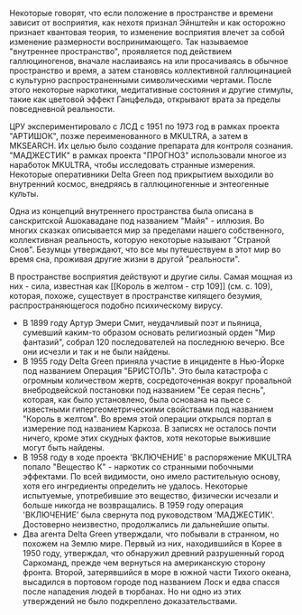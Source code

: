 Некоторые говорят, что если положение в пространстве и времени зависит от восприятия, как нехотя признал Эйнштейн и как осторожно признает квантовая теория, то изменение восприятия влечет за собой изменение размерности воспринимающего. Так называемое "внутреннее пространство", проявляется под действием галлюциногенов, вначале наслаиваясь на или просачиваясь в обычное пространство и время, а затем становясь коллективной галлюцинацией с культурно распространенными символическими чертами. После этого некоторые наркотики, медитативные состояния и другие стимулы, такие как цветовой эффект Ганцфельда, открывают врата за пределы повседневной реальности.

ЦРУ экспериментировало с ЛСД с 1951 по 1973 год в рамках проекта "АРТИШОК", позже переименованного в MKULTRA, а затем в MKSEARCH. Их целью было создание препарата для контроля сознания. "МАДЖЕСТИК" в рамках проекта "ПРОГНОЗ" использовали многое из наработок MKULTRA, чтобы исследовать странные измерения. Некоторые оперативники Delta Green под прикрытием выходили во внутренний космос, внедряясь в галлюциногенные и энтеогенные культы.

Одна из концепций внутреннего пространства была описана в санскритской Ашокавадане под названием "Майя" - иллюзия. Во многих сказках описывается мир за пределами нашего собственного, коллективная реальность, которую некоторые называют "Страной Снов". Безумцы утверждают, что все мы путешествуем в этот мир во время сна, проживая другие жизни в другой "реальности".

В пространстве восприятия действуют и другие силы. Самая мощная из них - сила, известная как [[Король в желтом - стр 109]] (см. с. 109), которая, похоже, существует в пространстве кипящего безумия, распространяющегося подобно психическому вирусу.

- В 1899 году Артур Эмери Смит, неудачливый поэт и пьяница, сумевший каким-то образом основать религиозный орден "Мир фантазий", собрал 120 последователей на последнюю вечерю. Все они исчезли и так и не были найдены.
- В 1955 году Delta Green приняла участие в инциденте в Нью-Йорке под названием Операция "БРИСТОЛЬ". Это была катастрофа с огромным количеством жертв, сосредоточенная вокруг провальной внебродвейской постановки под названием "Ее серая песнь", которая, как было установлено, была основана на пьесе с известными гипергеометрическими свойствами под названием "Король в желтом". Во время этой операции открылся портал в измерение под названием Каркоза. В записях не осталось почти ничего, кроме этих скудных фактов, хотя некоторые выжившие могут быть найдены.
- В 1958 году в ходе проекта 'ВКЛЮЧЕНИЕ' в распоряжение MKULTRA попало "Вещество К" - наркотик со странными побочными эффектами. По всей видимости, оно имело растительную основу, хотя его ингредиенты определить не удалось. Некоторые испытуемые, употребившие это вещество, физически исчезали и больше никогда не возвращались. В 1959 году операция 'ВКЛЮЧЕНИЕ' была свернута под руководством 'МАДЖЕСТИК'. Достоверно неизвестно, продолжались ли дальнейшие опыты.
- Два агента Delta Green утверждали, что побывали в странном, но похожем на Землю мире. Первый из них, находившийся в Корее в 1950 году, утверждал, что обнаружил древний разрушенный город Саркоманд, прежде чем вернуться на американскую сторону фронта. Второй, затерявшийся в море в южной части Тихого океана, высадился в портовом городе под названием Лоск и едва спасся после нападения людей в тюрбанах. Но ни одно из этих утверждений не было подкреплено доказательствами.